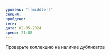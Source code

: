 ```yaml
---
уровень: "[[middle]]"
секция: 
пройдено: 
теги: 
дата: 02-05-2024
время: 21:08
---
```

Проверьте коллекцию на наличие дубликатов